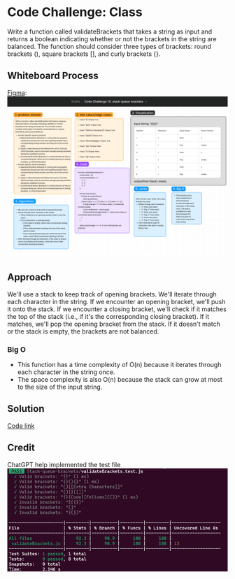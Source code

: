 # Code Challenge: Class
Write a function called validateBrackets that takes a string as input and returns a boolean indicating whether or not the brackets in the string are balanced. The function should consider three types of brackets: round brackets (), square brackets [], and curly brackets {}.

## Whiteboard Process
[Figma](https://www.figma.com/board/hv55aPL26wghomVworbyqw/Code-Challenge-13%3A-stack-queue-brackets?node-id=10902-56&t=OReIC3lAjdna8RWr-0): ![alt text](image.png)


## Approach
 We'll use a stack to keep track of opening brackets. We'll iterate through each character in the string. If we encounter an opening bracket, we'll push it onto the stack. If we encounter a closing bracket, we'll check if it matches the top of the stack (i.e., if it's the corresponding closing bracket). If it matches, we'll pop the opening bracket from the stack. If it doesn't match or the stack is empty, the brackets are not balanced.

### Big O
- This function has a time complexity of O(n) because it iterates through each character in the string once.
- The space complexity is also O(n) because the stack can grow at most to the size of the input string.

## Solution
[Code link](./validateBrackets.js)

## Credit
ChatGPT help implemented the test file
![alt text](image-1.png)
